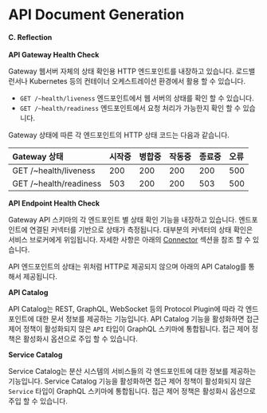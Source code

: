 # API Document Generation

#### C. Reflection

**API Gateway Health Check**

Gateway 웹서버 자체의 상태 확인용 HTTP 엔드포인트를 내장하고 있습니다. 로드밸런서나 Kubernetes 등의 컨테이너 오케스트레이션 환경에서 활용 할 수 있습니다.

* `GET /~health/liveness` 엔드포인트에서 웹 서버의 상태를 확인 할 수 있습니다.
* `GET /~health/readiness` 엔드포인트에서 요청 처리가 가능한지 확인 할 수 있습니다.

Gateway 상태에 따른 각 엔드포인트의 HTTP 상태 코드는 다음과 같습니다.

| Gateway 상태 | 시작중 | 병합중 | 작동중 | 종료중 | 오류 |
| :--- | :--- | :--- | :--- | :--- | :--- |
| GET /~health/liveness | 200 | 200 | 200 | 200 | 500 |
| GET /~health/readiness | 503 | 200 | 200 | 503 | 500 |

**API Endpoint Health Check**

Gateway API 스키마의 각 엔드포인트 별 상태 확인 기능을 내장하고 있습니다. 엔드포인트에 연결된 커넥터를 기반으로 상태가 측정됩니다. 대부분의 커넥터의 상태 확인은 서비스 브로커에게 위임됩니다. 자세한 사항은 아래의 [Connector](../api-gateway/api-gateway.md#1-connector) 섹션을 참조 할 수 있습니다.

API 엔드포인트의 상태는 위처럼 HTTP로 제공되지 않으며 아래의 API Catalog를 통해서 제공됩니다.

**API Catalog**

API Catalog는 REST, GraphQL, WebSocket 등의 Protocol Plugin에 따라 각 엔드포인트에 대한 문서 정보를 제공하는 기능입니다. API Catalog 기능을 활성화하면 접근 제어 정책이 활성화되지 않은 `API` 타입이 GraphQL 스키마에 통합됩니다. 접근 제어 정책은 활성화시 옵션으로 주입 할 수 있습니다.

**Service Catalog**

Service Catalog는 분산 시스템의 서비스들의 각 엔드포인트에 대한 정보를 제공하는 기능입니다. Service Catalog 기능을 활성화하면 접근 제어 정책이 활성화되지 않은 `Service` 타입이 GraphQL 스키마에 통합됩니다. 접근 제어 정책은 활성화시 옵션으로 주입 할 수 있습니다.

